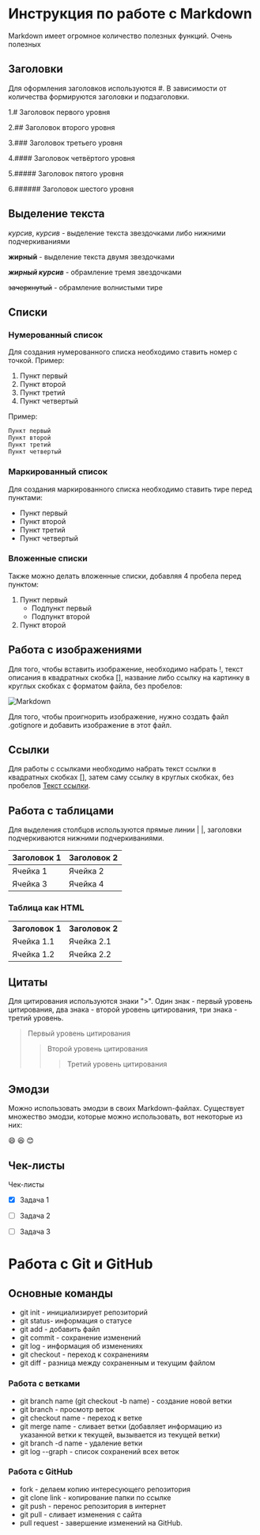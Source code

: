 # Инструкция по работе с Markdown

Markdown имеет огромное количество полезных функций. Очень полезных

## Заголовки

Для оформления заголовков используются #. В зависимости от количества формируются заголовки и подзаголовки.

1.# Заголовок первого уровня

2.## Заголовок второго уровня

3.### Заголовок третьего уровня

4.#### Заголовок четвёртого уровня

5.##### Заголовок пятого уровня

6.###### Заголовок шестого уровня

## Выделение текста
*курсив*, _курсив_ - выделение текста звездочками либо нижними подчеркиваниями

**жирный** - выделение текста двумя звездочками

***жирный курсив***  - обрамление тремя звездочками

~~зачеркнутый~~ - обрамление волнистыми тире

## Списки

### Нумерованный список

Для создания нумерованного списка необходимо ставить номер с точкой. Пример:

1. Пункт первый
2. Пункт второй
3. Пункт третий
4. Пункт четвертый

Пример:

    Пункт первый
    Пункт второй
    Пункт третий
    Пункт четвертый

### Маркированный список

Для создания маркированного списка необходимо ставить тире перед пунктами:

- Пункт первый
- Пункт второй
- Пункт третий
- Пункт четвертый

### Вложенные списки

Также можно делать вложенные списки, добавляя 4 пробела перед пунктом:

1. Пункт первый
    - Подпункт первый
    - Подпункт второй
2. Пункт второй

## Работа с изображениями

Для того, чтобы вставить изображение, необходимо набрать !, текст описания в квадратных скобка [], название либо ссылку на картинку в круглых скобках с форматом файла, без пробелов:

![Markdown](Markdown-mark.svg.png)

Для того, чтобы проигнорить изображение, нужно создать файл .gotignore и добавить изображение в этот файл.

## Ссылки
Для работы с ссылками необходимо набрать текст ссылки в квадратных скобках [], затем саму ссылку в круглых скобках, без пробелов
[Текст ссылки](https://www.example.com).

## Работа с таблицами

Для выделения столбцов используются прямые линии | |, заголовки подчеркиваются нижними подчеркиваниями.

| Заголовок 1 | Заголовок 2 |
| ----------- | ----------- |
| Ячейка 1    | Ячейка 2   |
| Ячейка 3    | Ячейка 4   |

### Таблица как HTML

<table>
    <tr>
        <th>Заголовок 1</th>
        <th>Заголовок 2</th>
    </tr>
    <tr>
        <td>Ячейка 1.1</td>
        <td>Ячейка 2.1</td>
    </tr>
    <tr>
        <td>Ячейка 1.2</td>
        <td>Ячейка 2.2</td>
    </tr>
</table>

## Цитаты

Для цитирования используются знаки ">". Один знак - первый уровень цитирования, два знака - второй уровень цитирования, три знака - третий уровень.

> Первый уровень цитирования
>> Второй уровень цитирования
>>> Третий уровень цитирования

## Эмодзи

Можно использовать эмодзи в своих Markdown-файлах. Существует множество эмодзи, которые можно использовать, вот некоторые из них:

:smile:
:laughing:
:blush:

## Чек-листы

Чек-листы

- [x] Задача 1
- [ ] Задача 2
- [ ] Задача 3


# Работа с Git и GitHub

## Основные команды

- git init - инициализирует репозиторий
- git status- информация о статусе
- git add - добавить файл
- git commit - сохранение изменений
- git log - информация об изменениях
- git checkout - переход к сохранениям
- git diff - разница между сохраненным и текущим файлом

### Работа с ветками

- git branch name (git checkout -b name) - создание новой ветки
- git branch - просмотр веток
- git checkout name - переход к ветке
- git merge name - сливает ветки (добавляет информацию из указанной ветки к текущей, вызывается из текущей ветки)
- git branch -d name - удаление ветки
- git log --graph - список сохранений всех веток

### Работа с GitHub

- fork - делаем копию интересующего репозитория
- git clone link - копирование папки по ссылке
- git push - перенос репозитория в интернет
- git pull - сливает изменения с сайта
- pull request - завершение изменений на GitHub.


